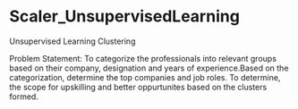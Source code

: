 # Scaler_UnsupervisedLearning
Unsupervised Learning Clustering

Problem Statement:
To categorize the professionals into relevant groups based on their company, designation and years of experience.Based on the categorization, determine the top companies and job roles. To determine, the scope for upskilling and better oppurtunites based on the clusters formed.
